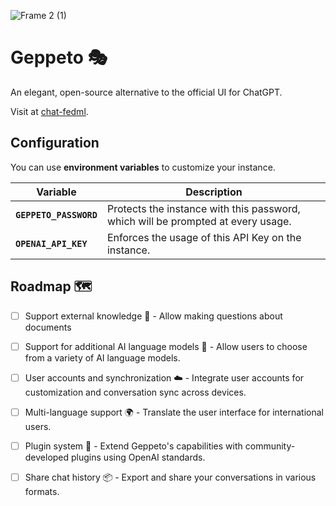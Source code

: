 ![Frame 2 (1)](https://user-images.githubusercontent.com/8951736/227655725-d2fd7fdb-fb6d-43ff-98a3-8922f440c2cc.png)

# Geppeto 🎭

An elegant, open-source alternative to the official UI for ChatGPT.

Visit at [chat-fedml](https://chat-fedml.vercel.app/chat).

## Configuration
You can use **environment variables** to customize your instance.

| Variable | Description |
| -------- | ----------- |
| **`GEPPETO_PASSWORD`** | Protects the instance with this password, which will be prompted at every usage. |
| **`OPENAI_API_KEY`** | Enforces the usage of this API Key on the instance. |

## Roadmap 🗺️

- [ ] Support external knowledge 🧠 - Allow making questions about documents
- [ ] Support for additional AI language models 🤖 - Allow users to choose from a variety of AI language models.
- [ ] User accounts and synchronization ☁️ - Integrate user accounts for customization and conversation sync across devices.
- [ ] Multi-language support 🌍 - Translate the user interface for international users.
- [ ] Plugin system 🔌 - Extend Geppeto's capabilities with community-developed plugins using OpenAI standards.
- [ ] Share chat history 📦 - Export and share your conversations in various formats.





